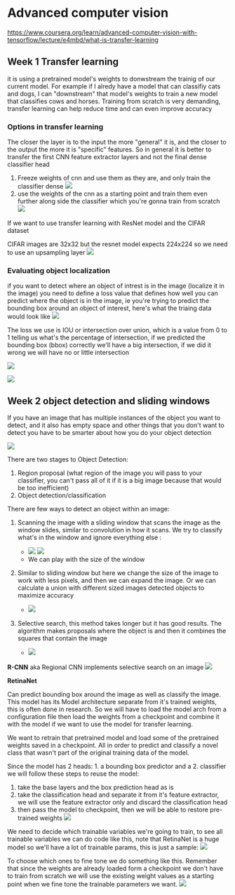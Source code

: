 # Advanced computer vision

<style>
img{
  max-width: 80%;
}
</style>

https://www.coursera.org/learn/advanced-computer-vision-with-tensorflow/lecture/e4mbd/what-is-transfer-learning

## Week 1 Transfer learning
it is using a pretrained model's weights to donwstream the trainig of our current model. For example if I alredy have a model that can classifiy cats and dogs, I can "downstream" that model's weights to train a new model that classifies cows and horses. Training from scratch is very demanding, transfer learning can help reduce time and can even improve accuracy

### Options in transfer learning
The closer the layer is to the input the more "general" it is, and the closer to the output the more it is "specific" features. So in general it is better to transfer the first CNN feature extractor layers and not the final dense classifier head
1. Freeze weights of cnn and use them as they are, and only train the classifier dense ![](screenshots/2021-12-04-19-56-38.png)
2. use the weights of the cnn as a starting point and train them even further along side the classifier which you're gonna train from scratch ![](screenshots/2021-12-04-20-01-13.png)


If we want to use transfer learning with ResNet  model and the CIFAR dataset

CIFAR images are 32x32 but the resnet model expects 224x224 so we need to use an upsampling layer
![](screenshots/2021-12-05-11-07-58.png)


### Evaluating object localization
if you want to detect where an object of intrest is in the image (localize it in the image) you need to define a loss value that defines how well you can predict where the object is in the image, ie you're trying to predict the bounding box around an object of interest, here's what the triaing data would look like ![](screenshots/2021-12-30-06-33-12.png)



The loss we use is IOU or intersection over union, which is a value from 0 to 1 telling us what's the percentage of intersection, if we predicted the bounding box (bbox) correctly we'll have a big intersection, if we did it wrong we will have no or little intersection

![](screenshots/2021-12-30-06-28-51.png)

![](screenshots/2021-12-30-06-31-06.png)



## Week 2 object detection and sliding windows

If you have an image that has multiple instances of the object you want to detect, and it also has empty space and other things that you don't want to detect you have to be smarter about how you do your object detection

![](screenshots/2021-12-27-08-04-28.png)

There are two stages to Object Detection:
1. Region proposal (what region of the image you will pass to your classifier, you can't pass all of it if it is a big image because that would be too inefficient)
2. Object detection/classification
   

There are few ways to detect an object within an image:
   1. Scanning the image with a sliding window that scans the image as the window slides, similar to convolution in how it scans. We try to classify what's in the window and ignore everything else :
      -  <span><img style="max-width:30%" src="screenshots/2021-12-27-08-37-42.png" /> <img style="max-width:30%" src="screenshots/2021-12-27-08-39-53.png"/> </span>
      - We can play with the size of the window
  
  2. Similar to sliding window but here we change the size of the image to work with less pixels, and then we can expand the image. Or we can calculate a union with different sized images detected objects to maximize accuracy
     - ![](screenshots/2021-12-27-08-45-49.png)
  3. Selective search, this method takes longer but it has good results. The algorithm makes proposals where the object is and then it combines the squares that contain the image
     - ![](screenshots/2021-12-27-08-47-43.png)

**R-CNN**
aka Regional CNN implements selective search on an image
![](screenshots/2021-12-27-08-51-48.png)


**RetinaNet**

Can predict bounding box around the image as well as classify the image. This model has its Model architecture separate from it's trained weights, this is often done in research. So we will have to load the model arch from a configuration file then load the weights from a checkpoint and combine it with the model if we want to use the model for transfer learning.

We want to retrain that pretrained model and load some of the pretrained weights saved in a checkpoint. All in order to predict and classify a novel class that wasn't part of the original training data of the model.

Since the model has 2 heads: 1. a bounding box predictor and a 2. classifier we will follow these steps to reuse the model:
1. take the base layers and the box prediction head as is
2. take the classification head and separate it from it's feature extractor, we will use the feature extractor only and discard the classification head 
3. then pass the model to checkpoint, then we will be able to restore pre-trained weights 
![](screenshots/2021-12-29-07-47-56.png)


We need to decide which trainable variables we're going to train, to see all trainable variables we can do code like this, note that RetinaNet is a huge model so we'll have a lot of trainable params, this is just a sample:
![](screenshots/2021-12-29-10-57-00.png)

To choose which ones to fine tone we do something like this. Remember that since the weights are already loaded form a checkpoint we don't have to train from scratch we will use the existing weight values as a starting point when we fine tone the trainable parameters we want.
![](screenshots/2021-12-29-10-58-37.png)


